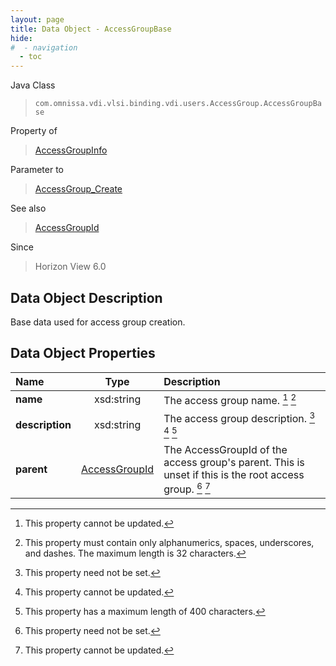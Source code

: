 ```yaml
---
layout: page
title: Data Object - AccessGroupBase
hide:
#  - navigation
  - toc
---
```






Java Class
> `com.omnissa.vdi.vlsi.binding.vdi.users.AccessGroup.AccessGroupBase`

Property of
> [AccessGroupInfo](vdi.users.AccessGroup.AccessGroupInfo.md#field_detail)

Parameter to
> [AccessGroup_Create](vdi.users.AccessGroup.md#create)

See also
> [AccessGroupId](vdi.entity.AccessGroupId.md)

Since
> Horizon View 6.0


## Data Object Description

Base data used for access group creation.

## Data Object Properties

 Name | Type | Description
:---|:---:|:---
**name**|  xsd:string|  The access group name. [^2] [^3]
**description**|  xsd:string|  The access group description. [^1] [^2] [^4]
**parent**| [AccessGroupId](vdi.entity.AccessGroupId.md)|  The AccessGroupId of the access group's parent. This is unset if this is the root access group. [^1] [^2]
 


 


[^1]: This property need not be set.
[^2]: This property cannot be updated.
[^3]: This property must contain only alphanumerics, spaces, underscores, and dashes. The maximum length is 32 characters.
[^4]: This property has a maximum length of 400 characters.